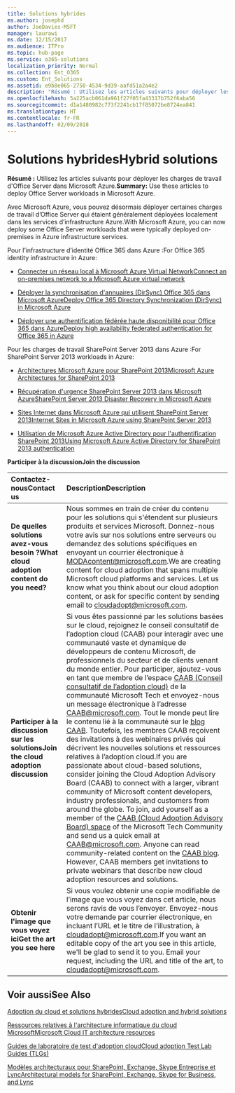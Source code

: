 ```yaml
---
title: Solutions hybrides
ms.author: josephd
author: JoeDavies-MSFT
manager: laurawi
ms.date: 12/15/2017
ms.audience: ITPro
ms.topic: hub-page
ms.service: o365-solutions
localization_priority: Normal
ms.collection: Ent_O365
ms.custom: Ent_Solutions
ms.assetid: e9b8e065-2750-4534-9d39-aafd51a2a4e2
description: "Résumé : Utilisez les articles suivants pour déployer les charges de travail d'Office Server dans Microsoft Azure."
ms.openlocfilehash: 5a225acb061da961f27f05fa43317b752f6aba56
ms.sourcegitcommit: d1a1480982c773f2241cb17f85072be8724ea841
ms.translationtype: HT
ms.contentlocale: fr-FR
ms.lasthandoff: 02/09/2018
---
```

# <a name="hybrid-solutions"></a><span data-ttu-id="b9bd8-103">Solutions hybrides</span><span class="sxs-lookup"><span data-stu-id="b9bd8-103">Hybrid solutions</span></span>

 <span data-ttu-id="b9bd8-104">**Résumé :** Utilisez les articles suivants pour déployer les charges de travail d'Office Server dans Microsoft Azure.</span><span class="sxs-lookup"><span data-stu-id="b9bd8-104">**Summary:** Use these articles to deploy Office Server workloads in Microsoft Azure.</span></span>
  
<span data-ttu-id="b9bd8-105">Avec Microsoft Azure, vous pouvez désormais déployer certaines charges de travail d’Office Server qui étaient généralement déployées localement dans les services d’infrastructure Azure.</span><span class="sxs-lookup"><span data-stu-id="b9bd8-105">With Microsoft Azure, you can now deploy some Office Server workloads that were typically deployed on-premises in Azure infrastructure services.</span></span>
  
<span data-ttu-id="b9bd8-106">Pour l’infrastructure d’identité Office 365 dans Azure :</span><span class="sxs-lookup"><span data-stu-id="b9bd8-106">For Office 365 identity infrastructure in Azure:</span></span>
  
- [<span data-ttu-id="b9bd8-107">Connecter un réseau local à Microsoft Azure Virtual Network</span><span class="sxs-lookup"><span data-stu-id="b9bd8-107">Connect an on-premises network to a Microsoft Azure virtual network</span></span>](connect-an-on-premises-network-to-a-microsoft-azure-virtual-network.md)
    
- [<span data-ttu-id="b9bd8-108">Déployer la synchronisation d'annuaires (DirSync) Office 365 dans Microsoft Azure</span><span class="sxs-lookup"><span data-stu-id="b9bd8-108">Deploy Office 365 Directory Synchronization (DirSync) in Microsoft Azure</span></span>](deploy-office-365-directory-synchronization-dirsync-in-microsoft-azure.md)
    
- [<span data-ttu-id="b9bd8-109">Déployer une authentification fédérée haute disponibilité pour Office 365 dans Azure</span><span class="sxs-lookup"><span data-stu-id="b9bd8-109">Deploy high availability federated authentication for Office 365 in Azure</span></span>](deploy-high-availability-federated-authentication-for-office-365-in-azure.md)
    
<span data-ttu-id="b9bd8-110">Pour les charges de travail SharePoint Server 2013 dans Azure :</span><span class="sxs-lookup"><span data-stu-id="b9bd8-110">For SharePoint Server 2013 workloads in Azure:</span></span>
  
- [<span data-ttu-id="b9bd8-111">Architectures Microsoft Azure pour SharePoint 2013</span><span class="sxs-lookup"><span data-stu-id="b9bd8-111">Microsoft Azure Architectures for SharePoint 2013</span></span>](microsoft-azure-architectures-for-sharepoint-2013.md)
    
- [<span data-ttu-id="b9bd8-112">Récupération d'urgence SharePoint Server 2013 dans Microsoft Azure</span><span class="sxs-lookup"><span data-stu-id="b9bd8-112">SharePoint Server 2013 Disaster Recovery in Microsoft Azure</span></span>](sharepoint-server-2013-disaster-recovery-in-microsoft-azure.md)
    
- [<span data-ttu-id="b9bd8-113">Sites Internet dans Microsoft Azure qui utilisent SharePoint Server 2013</span><span class="sxs-lookup"><span data-stu-id="b9bd8-113">Internet Sites in Microsoft Azure using SharePoint Server 2013</span></span>](internet-sites-in-microsoft-azure-using-sharepoint-server-2013.md)
    
- [<span data-ttu-id="b9bd8-114">Utilisation de Microsoft Azure Active Directory pour l'authentification SharePoint 2013</span><span class="sxs-lookup"><span data-stu-id="b9bd8-114">Using Microsoft Azure Active Directory for SharePoint 2013 authentication</span></span>](using-microsoft-azure-active-directory-for-sharepoint-2013-authentication.md)
    
<span data-ttu-id="b9bd8-115">**Participer à la discussion**</span><span class="sxs-lookup"><span data-stu-id="b9bd8-115">**Join the discussion**</span></span>

|<span data-ttu-id="b9bd8-116">**Contactez-nous**</span><span class="sxs-lookup"><span data-stu-id="b9bd8-116">**Contact us**</span></span>|<span data-ttu-id="b9bd8-117">**Description**</span><span class="sxs-lookup"><span data-stu-id="b9bd8-117">**Description**</span></span>|
|:-----|:-----|
|<span data-ttu-id="b9bd8-118">**De quelles solutions avez-vous besoin ?**</span><span class="sxs-lookup"><span data-stu-id="b9bd8-118">**What cloud adoption content do you need?**</span></span> <br/> |<span data-ttu-id="b9bd8-p101">Nous sommes en train de créer du contenu pour les solutions qui s'étendent sur plusieurs produits et services Microsoft. Donnez-nous votre avis sur nos solutions entre serveurs ou demandez des solutions spécifiques en envoyant un courrier électronique à [MODAcontent@microsoft.com](mailto:cloudadopt@microsoft.com?Subject=[Cloud%20Adoption%20Content%20Feedback]:%20).</span><span class="sxs-lookup"><span data-stu-id="b9bd8-p101">We are creating content for cloud adoption that spans multiple Microsoft cloud platforms and services. Let us know what you think about our cloud adoption content, or ask for specific content by sending email to [cloudadopt@microsoft.com](mailto:cloudadopt@microsoft.com?Subject=[Cloud%20Adoption%20Content%20Feedback]:%20).  </span></span><br/> |
|<span data-ttu-id="b9bd8-121">**Participer à la discussion sur les solutions**</span><span class="sxs-lookup"><span data-stu-id="b9bd8-121">**Join the cloud adoption discussion**</span></span> <br/> |<span data-ttu-id="b9bd8-p102">Si vous êtes passionné par les solutions basées sur le cloud, rejoignez le conseil consultatif de l’adoption cloud (CAAB) pour interagir avec une communauté vaste et dynamique de développeurs de contenu Microsoft, de professionnels du secteur et de clients venant du monde entier. Pour participer, ajoutez-vous en tant que membre de l’espace [CAAB (Conseil consultatif de l’adoption cloud)](https://aka.ms/caab) de la communauté Microsoft Tech et envoyez-nous un message électronique à l’adresse [CAAB@microsoft.com](mailto:caab@microsoft.com?Subject=I%20just%20joined%20the%20Cloud%20Adoption%20Advisory%20Board!). Tout le monde peut lire le contenu lié à la communauté sur le [blog CAAB](https://blogs.technet.com/b/solutions_advisory_board/). Toutefois, les membres CAAB reçoivent des invitations à des webinaires privés qui décrivent les nouvelles solutions et ressources relatives à l’adoption cloud.</span><span class="sxs-lookup"><span data-stu-id="b9bd8-p102">If you are passionate about cloud-based solutions, consider joining the Cloud Adoption Advisory Board (CAAB) to connect with a larger, vibrant community of Microsoft content developers, industry professionals, and customers from around the globe. To join, add yourself as a member of the [CAAB (Cloud Adoption Advisory Board) space](https://aka.ms/caab) of the Microsoft Tech Community and send us a quick email at [CAAB@microsoft.com](mailto:caab@microsoft.com?Subject=I%20just%20joined%20the%20Cloud%20Adoption%20Advisory%20Board!). Anyone can read community-related content on the [CAAB blog](https://blogs.technet.com/b/solutions_advisory_board/). However, CAAB members get invitations to private webinars that describe new cloud adoption resources and solutions.  </span></span><br/> |
|<span data-ttu-id="b9bd8-125">**Obtenir l'image que vous voyez ici**</span><span class="sxs-lookup"><span data-stu-id="b9bd8-125">**Get the art you see here**</span></span> <br/> |<span data-ttu-id="b9bd8-p103">Si vous voulez obtenir une copie modifiable de l’image que vous voyez dans cet article, nous serons ravis de vous l’envoyer. Envoyez-nous votre demande par courrier électronique, en incluant l’URL et le titre de l’illustration, à [cloudadopt@microsoft.com](mailto:cloudadopt@microsoft.com?subject=[Art%20Request]:%20).</span><span class="sxs-lookup"><span data-stu-id="b9bd8-p103">If you want an editable copy of the art you see in this article, we'll be glad to send it to you. Email your request, including the URL and title of the art, to [cloudadopt@microsoft.com](mailto:cloudadopt@microsoft.com?subject=[Art%20Request]:%20).  </span></span><br/> |
   
## <a name="see-also"></a><span data-ttu-id="b9bd8-128">Voir aussi</span><span class="sxs-lookup"><span data-stu-id="b9bd8-128">See Also</span></span>

[<span data-ttu-id="b9bd8-129">Adoption du cloud et solutions hybrides</span><span class="sxs-lookup"><span data-stu-id="b9bd8-129">Cloud adoption and hybrid solutions</span></span>](cloud-adoption-and-hybrid-solutions.md)
  
[<span data-ttu-id="b9bd8-130">Ressources relatives à l'architecture informatique du cloud Microsoft</span><span class="sxs-lookup"><span data-stu-id="b9bd8-130">Microsoft Cloud IT architecture resources</span></span>](microsoft-cloud-it-architecture-resources.md)
  
[<span data-ttu-id="b9bd8-131">Guides de laboratoire de test d'adoption cloud</span><span class="sxs-lookup"><span data-stu-id="b9bd8-131">Cloud adoption Test Lab Guides (TLGs)</span></span>](cloud-adoption-test-lab-guides-tlgs.md)
  
[<span data-ttu-id="b9bd8-132">Modèles architecturaux pour SharePoint, Exchange, Skype Entreprise et Lync</span><span class="sxs-lookup"><span data-stu-id="b9bd8-132">Architectural models for SharePoint, Exchange, Skype for Business, and Lync</span></span>](architectural-models-for-sharepoint-exchange-skype-for-business-and-lync.md)


